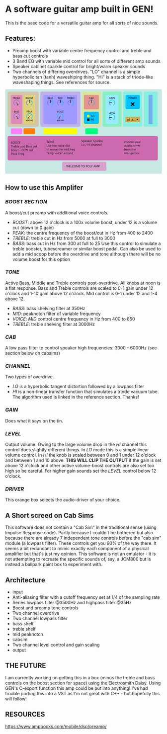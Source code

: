 # A software guitar amp built in GEN!

This is the base code for a versatile guitar amp for all sorts of nice sounds.  

## Features:
- Preamp boost with variable centre frequency control and treble and bass cut controls
- 3 Band EQ with variable mid control for all sorts of different amp sounds
- Speaker cabinet sparkle control for bright/warm speaker sounds
- Two channels of differing overdrives.  "LO" channel is a simple hyperbolic tan (tanh) waveshiping thing. "HI" is a stack of triode-like waveshaping things.  See references for source.

![amp panel graphic](panel.png)

## How to use this Amplifer
### _BOOST SECTION_
A boost/cut preamp with additional voice controls.  
- _BOOST_: above 12 o'clock is a 100x volume boost, under 12 is a volume cut (down to 0 gain)
- _PEAK_: the centre frequency of the boost/cut in Hz from 400 to 2400
- _TREBLE_: treble cut in Hz from 5000 at full to 3000
- _BASS_: bass cut in Hz from 300 at full to 25
Use this control to simulate a treble booster, tubescreamer or similar boost pedal.  Can also be used to add a mid scoop before the overdrive and tone although there will be no volume boost for this option

### _TONE_
Active Bass, Middle and Treble controls post-overdrive.  All knobs at noon is a flat response.  Bass and Treble controls are scaled to 0-1 gain under 12 o'clock and 1-10 gain above 12 o'clock.  Mid control is 0-1 under 12 and 1-4 above 12.
- _BASS_: bass shelving filter at 350Hz
- _MID_: peaknotch filter of variable frequency
- _VOICE_: _MID_ control centre frequency in Hz from 400 to 850
- _TREBLE_: treble shelving filter at 3000Hz

### _CAB_
A low pass filter to control speaker high frequencies: 3000 - 6000Hz (see section below on cabsims)

### _CHANNEL_
Two types of overdrive.
- _LO_ is a hyperbolic tangent distortion followed by a lowpass filter
- _HI_ is a non-linear transfer function that simulates a triode vacuum tube.  The algorithm used is linked in the reference section.  Thanks!

### _GAIN_
Does what it says on the tin.  

### _LEVEL_
Output volume.  Owing to the large volume drop in the _HI_ channel this control does slightly different things.  In _LO_ mode this is a simple linear volume control.  In _HI_ the knob is scaled between 0 and 1 under 12 o'clock and between 1 and 10 above.  **THIS WILL CLIP THE OUTPUT** if the gain is set above 12 o'clock and other active volume-boost controls are also set too high so be careful.  For higher gain sounds set the _LEVEL_ control below 12 o'clock. 

### _DRIVER_
This orange box selects the audio-driver of your choice.

## A Short screed on Cab Sims
This software does not contain a "Cab Sim" in the traditional sense (using Impulse Response code).  Partly because I couldn't be bothered but also because there are already 7 independent tone controls before the "cab sim" module (a lowpass filter).  These controls get you 90% of the way there.  It seems a bit redundant to mimic exactly each component of a physical amplifier but that's just my opinion.  This software is not an emulator - it is not attempting to recreate the specific sounds of, say, a JCM800 but is instead a ballpark paint box to experiment with.

## Architecture
- input
- Anti-aliasing filter with a cutoff frequency set at 1/4 of the sampling rate
- Series lowpass filter @3500Hz and highpass filter @35Hz
- Boost and preamp tone controls
- Two channel overdrive
- Two channel lowpass filter
- bass shelf
- treble shelf
- mid peaknotch
- cabsim
- Two channel level control and gain scaling
- output

## THE FUTURE
I am currently working on getting this in a box (minus the treble and bass controls on the boost section for space) using the Electrosmith Daisy.  Using GEN's C-export function this amp could be put into anything!
I've had trouble porting this into a VST as I'm not great with C++ - but hopefully this will follow!

## RESOURCES
https://www.ampbooks.com/mobile/dsp/preamp/
